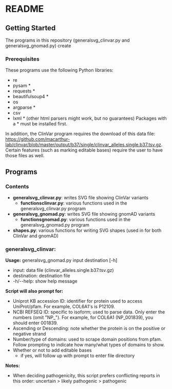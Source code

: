 # README

## Getting Started
The programs in this repository (generalsvg_clinvar.py and generalsvg_gnomad.py) create 
### Prerequisites
These programs use the following Python libraries:
- re
- pysam *
- requests *
- beautifulsoup4 *
- os 
- argparse *
- csv 
- lxml * (other html parsers might work, but no guarantees)
Packages with a * must be installed first.

In addition, the ClinVar program requires the download of this data file: https://github.com/macarthur-lab/clinvar/blob/master/output/b37/single/clinvar_alleles.single.b37.tsv.gz.  Certain features (such as marking editable bases) require the user to have those files as well.

## Programs
### Contents
- **generalsvg_clinvar.py**: writes SVG file showing ClinVar variants
  - **functionsclinvar.py**: various functions used in the generalsvg_clinvar.py program
- **generalsvg_gnomad.py**: writes SVG file showing gnomAD variants
  - **functionsgnomad.py**: various functions used in the generalsvg_gnomad.py program
- **shapes.py**: various functions for writing SVG shapes (used in for both ClinVar and gnomAD)
### generalsvg_clinvar:
**Usage:** generalsvg_gnomad.py input destination [-h]
- input: data file (clinvar_alleles.single.b37.tsv.gz)
- destination: destination file
- -h/--help: show help message

**Script will also prompt for:**
- Uniprot KB accession ID: identifier for protein used to access UniProt/pfam.  For example, COL6A1's is P12109. 
- NCBI REFSEQ ID: specific to isoform; used to parse data.  Only enter the numbers (omit "NP_").  For example, for COL6A1 (NP_001839), you should enter 001839.
- Ascending or Descending: note whether the protein is on the positive or negative strand
- Number/type of domains: used to scrape domain positions from pfam.  Follow prompting to indicate how many/what types of domains to show.
- Whether or not to add editable bases
  - if yes, will follow up with prompt to enter file directory
  
**Notes:**
- When deciding pathogenicity, this script prefers conflicting reports in this order: uncertain > likely pathogenic > pathogenic
